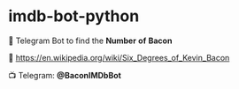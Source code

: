 # imdb-bot-python

🎥  Telegram Bot to find the __Number__ __of__ __Bacon__

🤔 https://en.wikipedia.org/wiki/Six_Degrees_of_Kevin_Bacon

📺 Telegram: __@BaconIMDbBot__
